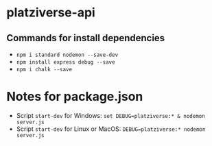# platziverse-api

## Commands for install dependencies
- `npm i standard nodemon --save-dev`
- `npm install express debug --save`
- `npm i chalk --save`

# Notes for package.json
- Script `start-dev` for Windows: `set DEBUG=platziverse:* & nodemon server.js`
- Script `start-dev` for Linux or MacOS: `DEBUG=platziverse:* nodemon server.js`
